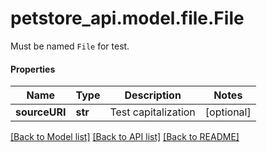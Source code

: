 # petstore_api.model.file.File

Must be named `File` for test.

#### Properties
Name | Type | Description | Notes
------------ | ------------- | ------------- | -------------
**sourceURI** | **str** | Test capitalization | [optional] 

[[Back to Model list]](../../README.md#documentation-for-models) [[Back to API list]](../../README.md#documentation-for-api-endpoints) [[Back to README]](../../README.md)

